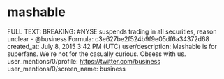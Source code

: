 # mashable

FULL TEXT: BREAKING: #NYSE suspends trading in all securities, reason unclear - @business
Formula: c3e627be2f524b9f9e05df6a34372d68
created_at: July 8, 2015 3:42 PM (UTC)
user/description: Mashable is for superfans. We're not for the casually curious. Obsess with us.
user_mentions/0/profile: https://twitter.com/business
user_mentions/0/screen_name: business